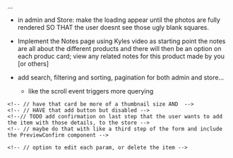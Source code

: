 <!-- // a lot of logic will need to be made bc like it WAS expecting that json list and now i need to UPDATE THROUGHOUT to have it use the db! -->... 

- in admin and Store: make the loading appear until the photos are fully rendered SO THAT the user doesnt see those ugly blank squares.



<!--! Work on this next.. and start the linkedIn course yaaa -->
- Implement the Notes page using Kyles video as starting point
the notes are all about the different products and there will then be an option on each produc card; view any related notes for this product made by you [or others]


- add search, filtering and sorting, pagination for both admin and store...
    - like the scroll event triggers more querying

    
<!-- // TODO have a flash notification message thing at top corner to alert users of things happening but not blocking the ui 
// the items getting removed from cart
// added to cart?
// admin items added to store
// admin item updated
-->
<!-- // the final details part of form Steps:  -->
    <!-- // have that card be more of a thumbnail size AND  -->
    <!-- // HAVE that add button but disabled -->
    <!--// TODO add confirmation on last step that the user wants to add the item with those details, to the store -->
    <!-- // maybe do that with like a third step of the form and include the PreviewConfirm component -->


<!-- // - EditForm will list all the current items with a <Stack> and just thumbnail images.. -->
    <!-- // option to edit each param, or delete the item -->
<!-- // add all the credidatiopn needed -->